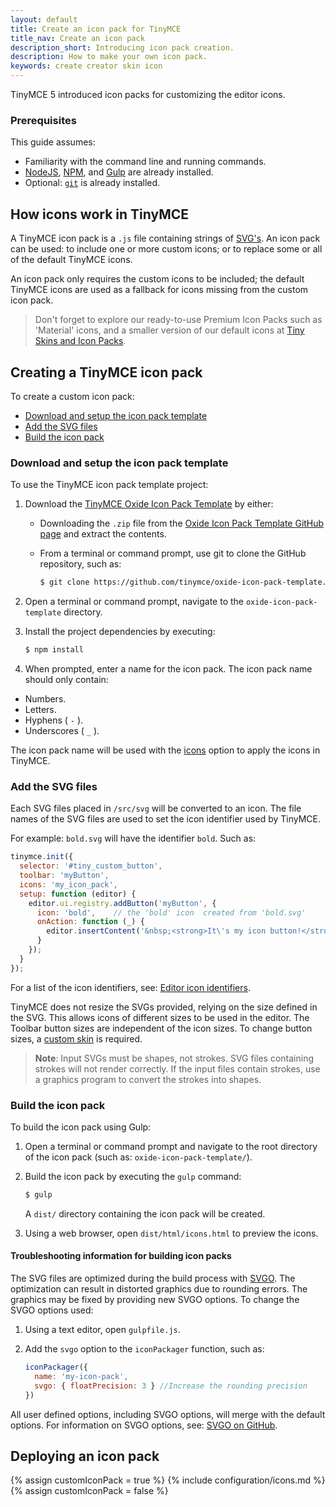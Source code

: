 ```yaml
---
layout: default
title: Create an icon pack for TinyMCE
title_nav: Create an icon pack
description_short: Introducing icon pack creation.
description: How to make your own icon pack.
keywords: create creator skin icon
---
```


TinyMCE 5 introduced icon packs for customizing the editor icons.

### Prerequisites

This guide assumes:

* Familiarity with the command line and running commands.
* [NodeJS](https://nodejs.org/en/), [NPM](https://www.npmjs.com), and [Gulp](https://gulpjs.com/) are already installed.
* Optional: [`git`](https://git-scm.com/) is already installed.

## How icons work in TinyMCE

A TinyMCE icon pack is a `.js` file containing strings of [SVG's](https://developer.mozilla.org/en-US/docs/Web/SVG). An icon pack can be used: to include one or more custom icons; or to replace some or all of the default TinyMCE icons.

An icon pack only requires the custom icons to be included; the default TinyMCE icons are used as a fallback for icons missing from the custom icon pack.

> Don't forget to explore our ready-to-use Premium Icon Packs such as 'Material' icons, and a smaller version of our default icons at [Tiny Skins and Icon Packs](https://apps.tiny.cloud/products/skins-and-icon-packs/).

## Creating a TinyMCE icon pack

To create a custom icon pack:
* [Download and setup the icon pack template](#downloadandsetuptheiconpacktemplate)
* [Add the SVG files](#addthesvgfiles)
* [Build the icon pack](#buildtheiconpack)

### Download and setup the icon pack template

To use the TinyMCE icon pack template project:

1. Download the [TinyMCE Oxide Icon Pack Template](https://github.com/tinymce/oxide-icon-pack-template) by either:

    - Downloading the `.zip` file from the [Oxide Icon Pack Template GitHub page](https://github.com/tinymce/oxide-icon-pack-template) and extract the contents.
    - From a terminal or command prompt, use git to clone the GitHub repository, such as:

        ```sh
        $ git clone https://github.com/tinymce/oxide-icon-pack-template.git
        ```
2. Open a terminal or command prompt, navigate to the `oxide-icon-pack-template` directory.
3. Install the project dependencies by executing:

    ```sh
    $ npm install
    ```
4. When prompted, enter a name for the icon pack. The icon pack name should only contain:

* Numbers.
* Letters.
* Hyphens ( `-` ).
* Underscores ( `_` ).

The icon pack name will be used with the [icons]({{site.baseurl}}/configure/editor-appearance/#icons) option to apply the icons in TinyMCE.

### Add the SVG files

Each SVG files placed in `/src/svg` will be converted to an icon. The file names of the SVG files are used to set the icon identifier used by TinyMCE.

For example: `bold.svg` will have the identifier `bold`. Such as:

```js
tinymce.init({
  selector: '#tiny_custom_button',
  toolbar: 'myButton',
  icons: 'my_icon_pack',
  setup: function (editor) {
    editor.ui.registry.addButton('myButton', {
      icon: 'bold',    // the 'bold' icon  created from 'bold.svg'
      onAction: function (_) {
        editor.insertContent('&nbsp;<strong>It\'s my icon button!</strong>&nbsp;');
      }
    });
  }
});
```

For a list of the icon identifiers, see: [Editor icon identifiers]({{site.baseurl}}/advanced/editor-icon-identifiers/).

TinyMCE does not resize the SVGs provided, relying on the size defined in the SVG. This allows icons of different sizes to be used in the editor. The Toolbar button sizes are independent of the icon sizes. To change button sizes, a [custom skin]({{site.baseurl}}/advanced/creating-a-skin/) is required.

> **Note**: Input SVGs must be shapes, not strokes. SVG files containing strokes will not render correctly. If the input files contain strokes, use a graphics program to convert the strokes into shapes.

### Build the icon pack

To build the icon pack using Gulp:

1. Open a terminal or command prompt and navigate to the root directory of the icon pack (such as: `oxide-icon-pack-template/`).
2. Build the icon pack by executing the `gulp` command:

    ```sh
    $ gulp
    ```
    A `dist/` directory containing the icon pack will be created.
3. Using a web browser, open `dist/html/icons.html` to preview the icons.

#### Troubleshooting information for building icon packs
The SVG files are optimized during the build process with [SVGO](https://github.com/svg/svgo). The optimization can result in distorted graphics due to rounding errors. The graphics may be fixed by providing new SVGO options. To change the SVGO options used:

1. Using a text editor, open `gulpfile.js`.
2. Add the `svgo` option to the `iconPackager` function, such as:

    ```js
    iconPackager({
      name: 'my-icon-pack',
      svgo: { floatPrecision: 3 } //Increase the rounding precision
    })
    ```
All user defined options, including SVGO options, will merge with the default options. For information on SVGO options, see: [SVGO on GitHub](https://github.com/svg/svgo).

## Deploying an icon pack
{% assign customIconPack = true %}
{% include configuration/icons.md %}
{% assign customIconPack = false %}